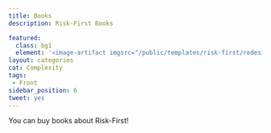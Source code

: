 ```yaml
---
title: Books
description: Risk-First Books

featured: 
  class: bg1
  element: '<image-artifact imgsrc="/public/templates/risk-first/redesign/risks/complexity_risk_v2.svg">Track 6: On Complexity</image-artifact>'
layout: categories
cat: Complexity
tags:
 - Front
sidebar_position: 6
tweet: yes
---
```


You can buy books about Risk-First!

<TagList  tag="Books" />